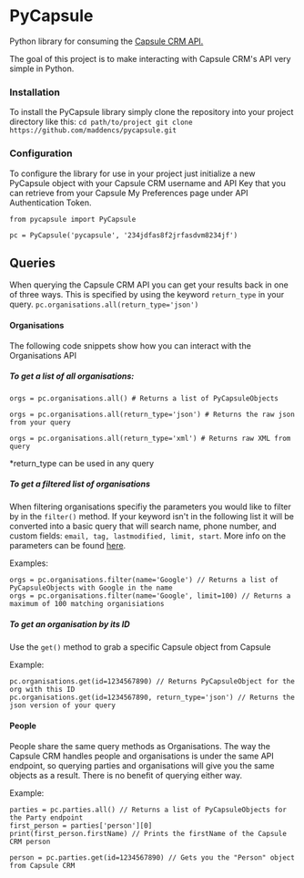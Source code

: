 # PyCapsule
Python library for consuming the <a href="https://developer.capsulecrm.com">Capsule CRM API.</a>

The goal of this project is to make interacting with Capsule CRM's API very simple in Python.

### Installation
To install the PyCapsule library simply clone the repository into your project directory like this:
`
cd path/to/project
git clone https://github.com/maddencs/pycapsule.git
`


### Configuration
To configure the library for use in your project just initialize a new PyCapsule object with your Capsule CRM username and API Key that you can retrieve from your Capsule My Preferences page under API Authentication Token.

```
from pycapsule import PyCapsule

pc = PyCapsule('pycapsule', '234jdfas8f2jrfasdvm8234jf')
```

## Queries
When querying the Capsule CRM API you can get your results back in one of three ways. This is specified by using the keyword `return_type` in your query.
`pc.organisations.all(return_type='json')`

#### Organisations
The following code snippets show how you can interact with the Organisations API

##### To get a list of all organisations:

```
orgs = pc.organisations.all() # Returns a list of PyCapsuleObjects

orgs = pc.organisations.all(return_type='json') # Returns the raw json from your query

orgs = pc.organisations.all(return_type='xml') # Returns raw XML from query
```
*return_type can be used in any query

##### To get a filtered list of organisations
When filtering organisations specifiy the parameters you would like to filter by in the `filter()` method. If your keyword isn't in the following list it will be converted into a basic query that will search name, phone number, and custom fields: `email, tag, lastmodified, limit, start`. More info on the parameters can be found <a href='http://developer.capsulecrm.com/v1/resources/parties/'>here</a>.

Examples:

```
orgs = pc.organisations.filter(name='Google') // Returns a list of PyCapsuleObjects with Google in the name
orgs = pc.organisations.filter(name='Google', limit=100) // Returns a maximum of 100 matching organisiations
```

##### To get an organisation by its ID
Use the `get()` method to grab a specific Capsule object from Capsule

Example:
```
pc.organisations.get(id=1234567890) // Returns PyCapsuleObject for the org with this ID
pc.organisations.get(id=1234567890, return_type='json') // Returns the json version of your query
```

#### People
People share the same query methods as Organisations. The way the Capsule CRM handles people and organisations is under the same API endpoint, so querying parties and organisations will give you the same objects as a result. There is no benefit of querying either way.

Example:

```
parties = pc.parties.all() // Returns a list of PyCapsuleObjects for the Party endpoint
first_person = parties['person'][0]
print(first_person.firstName) // Prints the firstName of the Capsule CRM person

person = pc.parties.get(id=1234567890) // Gets you the "Person" object from Capsule CRM
```
